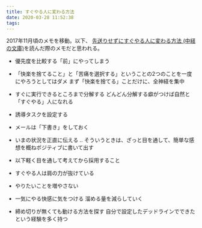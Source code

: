 ```yaml
---
title: すぐやる人に変わる方法
date: 2020-03-28 11:52:38
tags:
---
```


2017年11月頃のメモを移動。以下、
[先送りせずにすぐやる人に変わる方法 (中経の文庫)](https://www.amazon.co.jp/%E5%85%88%E9%80%81%E3%82%8A%E3%81%9B%E3%81%9A%E3%81%AB%E3%81%99%E3%81%90%E3%82%84%E3%82%8B%E4%BA%BA%E3%81%AB%E5%A4%89%E3%82%8F%E3%82%8B%E6%96%B9%E6%B3%95-%E4%B8%AD%E7%B5%8C%E3%81%AE%E6%96%87%E5%BA%AB-%E4%BD%90%E3%80%85%E6%9C%A8-%E6%AD%A3%E6%82%9F-ebook/dp/B00ARBMSQG)を読んだ際のメモだと思われる。

- 優先度を比較する「前」にやってしまう
- 「快楽を捨てること」と「苦痛を選択する」ということの2つのことを一度にやろうとしてはダメ まず「快楽を捨てる」ことだけに、全神経を集中
- すぐに実行できるところまで分解する どんどん分解する癖がつけば自然と「すぐやる」人になれる
- 誘導タスクを設定する
- メールは「下書き」をしておく
- いまの状況を正直に伝える .. そういうときは、ざっと目を通して、簡単な感想を概ねポジティブに書いて出す

- 以下軽く目を通して考えてから採用すること
- すぐやる人は肩の力が抜けている
- やりたいことを増やさない
- 一気にやる快感に気をつける 溜める量を減らしていく
- 締め切りが無くても動ける方法を探す 自分で設定したデッドラインでできたという経験を多く持つ


